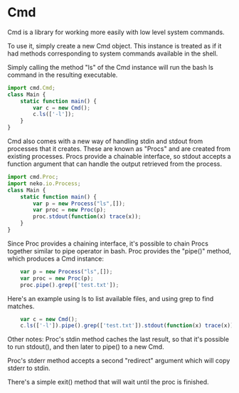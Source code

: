 Cmd
========

Cmd is a library for working more easily with low level system commands.

To use it, simply create a new Cmd object.  This instance is treated as if it
had methods corresponding to system commands available in the shell.

Simply calling the method "ls" of the Cmd instance will run the bash ls 
command in the resulting executable.

```js
import cmd.Cmd;
class Main {
    static function main() {
        var c = new Cmd();
        c.ls(['-l']);
    }
}
```

Cmd also comes with a new way of handling stdin and stdout from processes that 
it creates.  These are known as "Procs" and are created from existing processes.
Procs provide a chainable interface, so stdout accepts a function argument 
that can handle the output retrieved from the process. 

```js
import cmd.Proc;
import neko.io.Process;
class Main {
    static function main() {
        var p = new Process("ls",[]);
        var proc = new Proc(p);
        proc.stdout(function(x) trace(x));
    }
}

```

Since Proc provides a chaining interface, it's possible to chain Procs together
similar to pipe operator in bash.  Proc provides the "pipe()" method, which
produces a Cmd instance:

```js
    var p = new Process("ls",[]);
    var proc = new Proc(p);
    proc.pipe().grep(['test.txt']);
```

Here's an example using ls to list available files, and using grep to 
find matches.

```js
    var c = new Cmd();
    c.ls(['-l']).pipe().grep(['test.txt']).stdout(function(x) trace(x));
```

Other notes:
Proc's stdin method caches the last result, so that it's possible to run 
stdout(), and then later to pipe() to a new Cmd.

Proc's stderr method accepts a second "redirect" argument which will copy
stderr to stdin.

There's a simple exit() method that will wait until the proc is finished.

